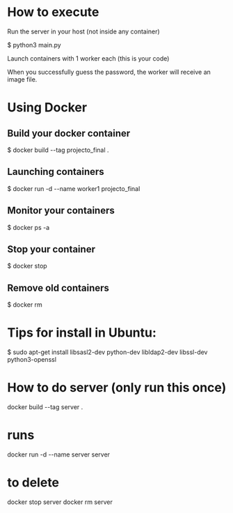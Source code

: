 # How to execute

Run the server in your host (not inside any container)

$ python3 main.py

Launch containers with 1 worker each (this is your code)

When you successfully guess the password, the worker will receive an image file.

# Using Docker

## Build your docker container

$ docker build --tag projecto_final .

## Launching containers

$ docker run -d --name worker1 projecto_final

## Monitor your containers

$ docker ps -a

## Stop your container

$ docker stop <container id>

## Remove old containers

$ docker rm <container id>

# Tips for install in Ubuntu:

$ sudo apt-get install libsasl2-dev python-dev libldap2-dev libssl-dev python3-openssl

# How to do server (only run this once)

docker build --tag server .

# runs
docker run -d --name server server 

# to delete
docker stop server
docker rm server